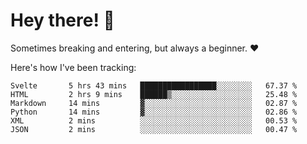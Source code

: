 # Hey there! 👋
Sometimes breaking and entering, but always a beginner. ❤️

Here's how I've been tracking:
<!--START_SECTION:waka-->

```text
Svelte       5 hrs 43 mins   █████████████████░░░░░░░░   67.37 %
HTML         2 hrs 9 mins    ██████▒░░░░░░░░░░░░░░░░░░   25.48 %
Markdown     14 mins         ▓░░░░░░░░░░░░░░░░░░░░░░░░   02.87 %
Python       14 mins         ▓░░░░░░░░░░░░░░░░░░░░░░░░   02.86 %
XML          2 mins          ░░░░░░░░░░░░░░░░░░░░░░░░░   00.53 %
JSON         2 mins          ░░░░░░░░░░░░░░░░░░░░░░░░░   00.47 %
```

<!--END_SECTION:waka-->
